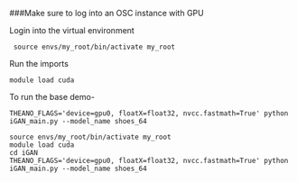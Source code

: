 ###Make sure to log into an OSC instance with GPU

Login into the virtual environment

	 source envs/my_root/bin/activate my_root

Run the imports 

    module load cuda

To run the base demo- 

    THEANO_FLAGS='device=gpu0, floatX=float32, nvcc.fastmath=True' python iGAN_main.py --model_name shoes_64
    
    source envs/my_root/bin/activate my_root
    module load cuda
    cd iGAN
    THEANO_FLAGS='device=gpu0, floatX=float32, nvcc.fastmath=True' python iGAN_main.py --model_name shoes_64


